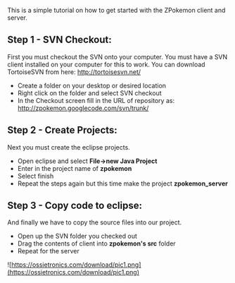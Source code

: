 This is a simple tutorial on how to get started with the ZPokemon client and server.

## Step 1 - SVN Checkout: ##
First you must checkout the SVN onto your computer. You must have a SVN client installed on your computer for this to work. You can download TortoiseSVN from here: http://tortoisesvn.net/

  * Create a folder on your desktop or desired location
  * Right click on the folder and select SVN checkout
  * In the Checkout screen fill in the URL of repository as:    http://zpokemon.googlecode.com/svn/trunk/

## Step 2 - Create Projects: ##
Next you must create the eclipse projects.

  * Open eclipse and select **File->new Java Project**
  * Enter in the project name of **zpokemon**
  * Select finish
  * Repeat the steps again but this time make the project **zpokemon\_server**

## Step 3 - Copy code to eclipse: ##
And finally we have to copy the source files into our project.

  * Open up the SVN folder you checked out
  * Drag the contents of client into **zpokemon's src** folder
  * Repeat for the server

![https://ossietronics.com/download/pic1.png](https://ossietronics.com/download/pic1.png)